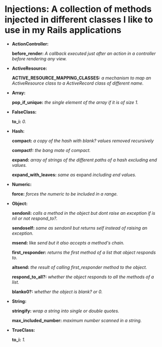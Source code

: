 # Injections: A collection of methods injected in different classes I like to use in my Rails applications

* **ActionController:**

    **before\_render:** _A callback executed just after an action in a controller before rendering any view._


* **ActiveResource:**

    **ACTIVE\_RESOURCE\_MAPPING\_CLASSES:** _a mechanism to map an ActiveResource class to a ActiveRecord class of different name._

* **Array:**

    **pop\_if\_unique:** _the single element of the array if it is of size 1._

* **FalseClass:**

    **to\_i:** _0._

* **Hash:**

    **compact:** _a copy of the hash with blank? values removed recursively_

    **compact!:** _the bang mate of compact._

    **expand:** _array of strings of the different paths of a hash excluding end values._

    **expand\_with\_leaves:** _same as_ expand _including end values._

* **Numeric:**

    **force:** _forces the numeric to be included in a range._

* **Object:**

    **sendonil:** _calls a method in the object but dont raise an exception if is nil or not respond_to?._

    **sendoself:** _same as sendonil but returns self instead of raising an exception._

    **msend:** like _send but it also accepts a method's chain._

    **first\_responder:** _returns the first method of a list that object responds to._

    **altsend:** _the result of calling first_responder method to the object._

    **respond_to_all?:** _whether the object responds to all the methods of a list._

    **blanko0?:** _whether the object is blank? or 0._

* **String:**

    **stringify:** _wrap a string into single or double quotes._

    **max\_included\_number:** _maximum number scanned in a string._

* **TrueClass:**

    **to\_i:** _1._







